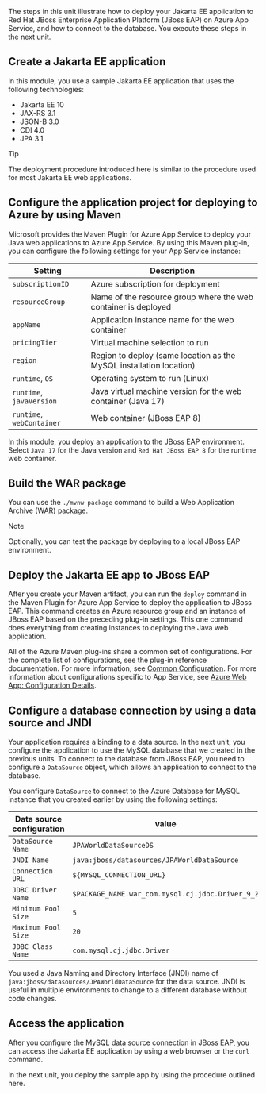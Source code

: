 The steps in this unit illustrate how to deploy your Jakarta EE application to Red Hat JBoss Enterprise Application Platform (JBoss EAP) on Azure App Service, and how to connect to the database. You execute these steps in the next unit.

## Create a Jakarta EE application

In this module, you use a sample Jakarta EE application that uses the following technologies:

- Jakarta EE 10
- JAX-RS 3.1
- JSON-B 3.0
- CDI 4.0
- JPA 3.1

> [!TIP]
> The deployment procedure introduced here is similar to the procedure used for most Jakarta EE web applications.

## Configure the application project for deploying to Azure by using Maven

Microsoft provides the Maven Plugin for Azure App Service to deploy your Java web applications to Azure App Service. By using this Maven plug-in, you can configure the following settings for your App Service instance:

| Setting                    | Description                                                         |
|--------------------------|---------------------------------------------------------------------|
| `subscriptionID`         | Azure subscription for deployment                                   |
| `resourceGroup`          | Name of the resource group where the web container is deployed      |
| `appName`                | Application instance name for the web container                     |
| `pricingTier`            | Virtual machine selection to run                                    |
| `region`                 | Region to deploy (same location as the MySQL installation location) |
| `runtime`, `OS`           | Operating system to run (Linux)                                     |
| `runtime`, `javaVersion`  | Java virtual machine version for the web container (Java 17)        |
| `runtime`, `webContainer` | Web container (JBoss EAP 8)                                         |

In this module, you deploy an application to the JBoss EAP environment. Select `Java 17` for the Java version and `Red Hat JBoss EAP 8` for the runtime web container.

## Build the WAR package

You can use the `./mvnw package` command to build a Web Application Archive (WAR) package.

> [!NOTE]
> Optionally, you can test the package by deploying to a local JBoss EAP environment.

## Deploy the Jakarta EE app to JBoss EAP

After you create your Maven artifact, you can run the `deploy` command in the Maven Plugin for Azure App Service to deploy the application to JBoss EAP. This command creates an Azure resource group and an instance of JBoss EAP based on the preceding plug-in settings. This one command does everything from creating instances to deploying the Java web application.

 All of the Azure Maven plug-ins share a common set of configurations. For the complete list of configurations, see the plug-in reference documentation. For more information, see [Common Configuration](https://github.com/microsoft/azure-maven-plugins/wiki/Common-Configuration). For more information about configurations specific to App Service, see [Azure Web App: Configuration Details](https://github.com/microsoft/azure-maven-plugins/wiki/Azure-Web-App:-Configuration-Details).

## Configure a database connection by using a data source and JNDI

Your application requires a binding to a data source. In the next unit, you configure the application to use the MySQL database that we created in the previous units. To connect to the database from JBoss EAP, you need to configure a `DataSource` object, which allows an application to connect to the database.

You configure `DataSource` to connect to the Azure Database for MySQL instance that you created earlier by using the following settings:

| Data source configuration | value                                            |
|---------------------------|--------------------------------------------------|
| `DataSource Name`         | `JPAWorldDataSourceDS`                           |
| `JNDI Name`               | `java:jboss/datasources/JPAWorldDataSource`      |
| `Connection URL`          | `${MYSQL_CONNECTION_URL}`                        |
| `JDBC Driver Name`        | `$PACKAGE_NAME.war_com.mysql.cj.jdbc.Driver_9_2` |
| `Minimum Pool Size`       | `5`                                              |
| `Maximum Pool Size`       | `20`                                             |
| `JDBC Class Name`         | `com.mysql.cj.jdbc.Driver`                       |

You used a Java Naming and Directory Interface (JNDI) name of `java:jboss/datasources/JPAWorldDataSource` for the data source. JNDI is useful in multiple environments to change to a different database without code changes.

## Access the application

After you configure the MySQL data source connection in JBoss EAP, you can access the Jakarta EE application by using a web browser or the `curl` command.

In the next unit, you deploy the sample app by using the procedure outlined here.
